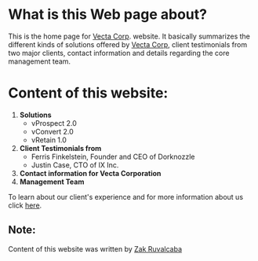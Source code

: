 # What is this Web page about?
This is the home page for [Vecta Corp][VC]. website. It basically summarizes the different kinds of solutions offered by [Vecta Corp][VC], client testimonials from two major clients, contact information and details regarding the core management team.
# Content of this website:
1. **Solutions**
    * vProspect 2.0
    * vConvert 2.0
    * vRetain 1.0
2. **Client Testimonials from**
    * Ferris Finkelstein, Founder and CEO of Dorknozzle
    * Justin Case, CTO of IX Inc. 
3. **Contact information for Vecta Corporation**
4. **Management Team**

To learn about our client's experience and for more information about us click [here][VC]. 


## Note:
Content of this website was written by [Zak Ruvalcaba](https://twitter.com/zakruvalcaba?lang=en)

[VC]:http://127.0.0.1:5500/Assignment-1/index.html